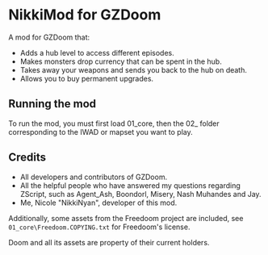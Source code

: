 # NikkiMod for GZDoom

A mod for GZDoom that:

* Adds a hub level to access different episodes.
* Makes monsters drop currency that can be spent in the hub.
* Takes away your weapons and sends you back to the hub on death.
* Allows you to buy permanent upgrades.

## Running the mod

To run the mod, you must first load 01_core, then the 02_ folder corresponding to the IWAD or mapset you want to play.

## Credits

* All developers and contributors of GZDoom.
* All the helpful people who have answered my questions regarding ZScript, such as Agent_Ash, Boondorl, Misery, Nash Muhandes and Jay.
* Me, Nicole "NikkiNyan", developer of this mod.

Additionally, some assets from the Freedoom project are included, see `01_core\Freedoom.COPYING.txt` for Freedoom's license.

Doom and all its assets are property of their current holders.